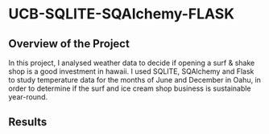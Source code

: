 # UCB-SQLITE-SQAlchemy-FLASK
## Overview of the Project
In this project, I analysed weather data to decide if opening a surf & shake shop is a good investment in hawaii. I used SQLITE, SQAlchemy and Flask to study temperature data for the months of June and December in Oahu, in order to determine if the surf and ice cream shop business is sustainable year-round.
## Results
